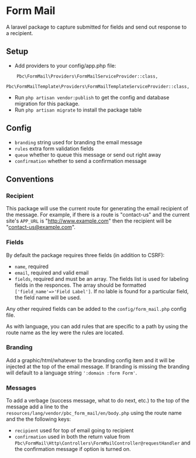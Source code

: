 # Form Mail

A laravel package to capture submitted for fields and send out response to a recipient.

## Setup

+ Add providers to your config/app.php file:
```
    Pbc\FormMail\Providers\FormMailServiceProvider::class,
    Pbc\FormMailTemplate\Providers\FormMailTemplateServiceProvider::class,
```
+ Run `php artisan vendor:publish` to get the config and database migration for this package.
+ Run `php artisan migrate` to install the package table

## Config

+ `branding` string used for branding the email message
+ `rules` extra form validation fields
+ `queue` whether to queue this message or send out right away
+ `confirmation` whether to send a confirmation message

## Conventions

### Recipient

This package will use the current route for generating the email recipient of the message. For example, if there is a route is "contact-us" and the current site's `APP_URL` is "http://www.example.com" then the recipient will be "contact-us@example.com".

### Fields

By default the package requires three fields (in addition to CSRF): 

+ `name`, required
+ `email`, required and valid email
+ `fields`, required and must be an array. The fields list is used for labeling fields in the responces. The array should be formatted `['field_name'=>'Field Label']`. If no lable is found for a particular field, the field name will be used. 

Any other required fields can be added to the `config/form_mail.php` config file.

As with language, you can add rules that are specific to a path by using the route name as the ley were the rules are located.

### Branding

Add a graphic/html/whatever to the branding config item and it will be injected at the top of the email message. If branding is missing the branding will default to a language string `':domain :form Form'`.

### Messages

To add a verbage (success message, what to do next, etc.) to the top of the message add a line to the `resources/lang/vendor/pbc_form_mail/en/body.php` using the route name and the the following keys:

+ `recipient` used for top of email going to recipient
+ `confirmation` used in both the return value from `Pbc\FormMail\Http\Controllers\FormMailController@requestHandler` and the confirmation message if option is turned on.
